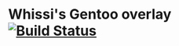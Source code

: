 # Whissi's Gentoo overlay [![Build Status](https://api.travis-ci.org/Whissi/gentoo-overlay.svg?branch=master)](https://travis-ci.org/Whissi/gentoo-overlay)
